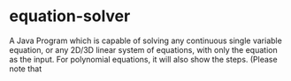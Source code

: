 # equation-solver
A Java Program which is capable of solving any continuous single variable equation, or any 2D/3D linear system of equations, with only the equation as the input. For polynomial equations, it will also show the steps. (Please note that 
